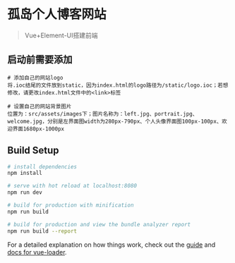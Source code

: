 # 孤岛个人博客网站

> Vue+Element-UI搭建前端

## 启动前需要添加

```shell
# 添加自己的网站logo
将.ioc结尾的文件放到static，因为index.html的logo路径为/static/logo.ioc；若想修改，请更改index.html文件中的<link>标签

# 设置自己的网站背景图片
位置为：src/assets/images下；图片名称为：left.jpg、portrait.jpg、welcome.jpg，分别是左界面图width为280px-790px、个人头像界面图100px-100px、欢迎界面1680px-1000px
```

## Build Setup

``` bash
# install dependencies
npm install

# serve with hot reload at localhost:8080
npm run dev

# build for production with minification
npm run build

# build for production and view the bundle analyzer report
npm run build --report
```

For a detailed explanation on how things work, check out the [guide](http://vuejs-templates.github.io/webpack/) and [docs for vue-loader](http://vuejs.github.io/vue-loader).
